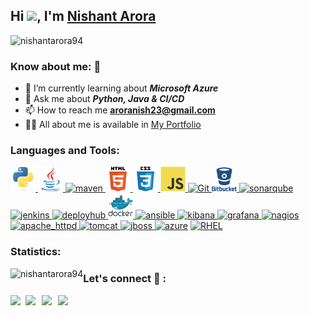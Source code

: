 <!--### Hi there 👋-->

## Hi <img src="https://github.com/nixin72/nixin72/blob/master/wave.gif" width="30px">, I'm [Nishant Arora](https://www.linkedin.com/in/nishant-arora94/)
<img src="https://komarev.com/ghpvc/?username=nishantarora94&label=Profile%20views&color=0e75b6&style=flat" alt="nishantarora94" />

### Know about me: :rocket:
- 🌱 I’m currently learning about ***Microsoft Azure***
- 💬 Ask me about ***Python, Java & CI/CD***
- 📫 How to reach me **aroranish23@gmail.com**
- 👨‍💻 All about me is available in [My Portfolio](https://nishantarora94.github.io/)

<!--
**nishantarora94/nishantarora94** is a ✨ _special_ ✨ repository because its `README.md` (this file) appears on your GitHub profile.
-->

### Languages and Tools:
<p align="left"><a href="https://www.python.org" target="_blank"> <img src="https://raw.githubusercontent.com/devicons/devicon/master/icons/python/python-original.svg" alt="python" width="40" height="40"/> </a><a href="https://www.java.com" target="_blank"> <img src="https://raw.githubusercontent.com/devicons/devicon/master/icons/java/java-original.svg" alt="java" width="40" height="40"/> </a><a href="https://maven.apache.org/" target="_blank"> <img src="https://upload.wikimedia.org/wikipedia/commons/5/52/Apache_Maven_logo.svg" alt="maven" width="80" height="40"/> </a><a href="https://www.w3.org/html/" target="_blank"> <img src="https://raw.githubusercontent.com/devicons/devicon/master/icons/html5/html5-original-wordmark.svg" alt="html5" width="40" height="40"/></a><a href="https://www.w3schools.com/css/" target="_blank"> <img src="https://raw.githubusercontent.com/devicons/devicon/master/icons/css3/css3-original-wordmark.svg" alt="css3" width="40" height="40"/></a><a href="https://www.w3schools.com/js/" target="_blank"> <img src="https://github.com/devicons/devicon/blob/master/icons/javascript/javascript-original.svg" alt="js" width="40" height="40"/></a><a href="https://git-scm.com/" target="_blank"> <img src="https://www.vectorlogo.zone/logos/git-scm/git-scm-icon.svg" alt="Git" width="40" height="40"/> </a><a href="https://bitbucket.org/" target="_blank"> <img src="https://github.com/devicons/devicon/blob/master/icons/bitbucket/bitbucket-original-wordmark.svg" alt="bitbucket" width="40" height="40"/> 
<a href="https://www.sonarqube.org/" target="_blank"> <img src="https://api.iconify.design/logos-sonarqube.svg" alt="sonarqube" width="80" height="50"/></a><a href="https://www.jenkins.io" target="_blank"> <img src="https://www.vectorlogo.zone/logos/jenkins/jenkins-icon.svg" alt="jenkins" width="40" height="40"/> </a><a href="https://www.deployhub.com/" target="_blank"> <img src="https://landscape.cncf.io/logos/deploy-hub.svg" alt="deployhub" width="40" height="40"/> </a>
<a href="https://www.docker.com/" target="_blank"> <img src="https://raw.githubusercontent.com/devicons/devicon/master/icons/docker/docker-original-wordmark.svg" alt="docker" width="40" height="40"/> </a> <a href="https://www.ansible.com/" target="_blank"> <img src="https://www.vectorlogo.zone/logos/ansible/ansible-icon.svg" alt="ansible" width="40" height="40"/> </a><a href="https://www.elastic.co/kibana" target="_blank"> <img src="https://www.vectorlogo.zone/logos/elasticco_kibana/elasticco_kibana-icon.svg" alt="kibana" width="40" height="40"/> </a><a href="https://grafana.com" target="_blank"> <img src="https://www.vectorlogo.zone/logos/grafana/grafana-icon.svg" alt="grafana" width="40" height="40"/> <a href="https://www.nagios.org/" target="_blank"> <img src="https://www.vectorlogo.zone/logos/nagios/nagios-icon.svg" alt="nagios" width="40" height="40"/> <a href="https://httpd.apache.org/" target="_blank"><img src="https://upload.wikimedia.org/wikipedia/commons/1/10/Apache_HTTP_server_logo_%282019-present%29.svg" alt="apache_httpd" width="80" height="40"/></a<a href="http://tomcat.apache.org/" target="_blank"> <img src="https://www.vectorlogo.zone/logos/apache_tomcat/apache_tomcat-icon.svg" alt="tomcat" width="50" height="40"/></a><a href="https://www.redhat.com/en/technologies/jboss-middleware/application-platform" target="_blank"> <img src="https://upload.wikimedia.org/wikipedia/commons/9/95/JBoss_logo.svg" alt="jboss" width="50" height="40"/>
</a><a href="https://azure.microsoft.com/en-us/overview/" target="_blank"><img src="https://www.vectorlogo.zone/logos/microsoft_azure/microsoft_azure-icon.svg" alt="azure" width="50" height="40"/></a>
<a href="https://www.redhat.com/en/technologies/linux-platforms/enterprise-linux" target="_blank"> <img src="https://www.vectorlogo.zone/logos/redhat/redhat-icon.svg" alt="RHEL" width="40" height="40"/> </a><br/>

### Statistics:
<p><img align="left" src="https://github-readme-stats.vercel.app/api?username=nishantarora94&show_icons=true&locale=en" alt="nishantarora94" /></p>

### Let's connect :rocket: :
<a href="https://www.linkedin.com/in/nishant-arora94/">
  <img align="left" width="24px" src="https://www.vectorlogo.zone/logos/linkedin/linkedin-icon.svg"  />
</a>
<a href="mailto:mailtoaroranish23@gmail.com">
  <img align="left" width="26px" src="https://www.vectorlogo.zone/logos/gmail/gmail-icon.svg" />
</a>
<a href="https://twitter.com/Nishant46382019">
  <img align="left" width="26px" src="https://www.vectorlogo.zone/logos/twitter/twitter-icon.svg" />
</a>
<a href="https://www.facebook.com/nish001">
  <img align="left" width="26px" src="https://www.vectorlogo.zone/logos/facebook/facebook-icon.svg" />
</a>

